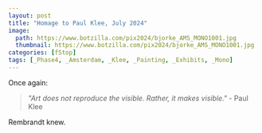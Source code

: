 ```yaml
---
layout: post
title: "Homage to Paul Klee, July 2024"
image:
  path: https://www.botzilla.com/pix2024/bjorke_AMS_MONO1001.jpg
  thumbnail: https://www.botzilla.com/pix2024/bjorke_AMS_MONO1001.jpg
categories: [fStop]
tags: [_Phase4, _Amsterdam, _Klee, _Painting, _Exhibits, _Mono]
---
```


Once again:

<blockquote><i>"Art does not reproduce the visible. Rather, it makes visible."</i> - Paul Klee</blockquote>

Rembrandt knew.

